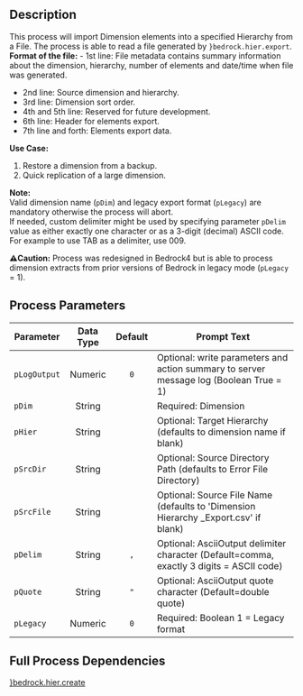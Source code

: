 ## Description
   
 This process will import Dimension elements into a specified Hierarchy from a File. The process  is able to read a file generated by `}bedrock.hier.export`.  
 __Format of the file:__  - 1st line: File metadata contains summary information about the dimension, hierarchy, number of    elements and date/time when file was generated.  
 - 2nd line: Source dimension and hierarchy.  
 - 3rd line: Dimension sort order.  
 - 4th and 5th line: Reserved for future development.  
 - 6th line: Header for elements export.  
 - 7th line and forth: Elements export data.  
     
**Use Case:**     
 1. Restore a dimension from a backup.  
 2. Quick replication of a large dimension.  
     
**Note:**     
 Valid dimension name (`pDim`) and legacy export format (`pLegacy`) are mandatory otherwise the  process will abort.  
 If needed, custom delimiter might be used by specifying parameter `pDelim` value as either exactly one  character or as a 3-digit (decimal) ASCII code. For example to use TAB as a delimiter, use 009.  
     
**:warning:Caution:** Process was redesigned in Bedrock4 but is able to process dimension extracts from prior  versions of Bedrock in legacy mode (`pLegacy` = 1).  
## Process Parameters
  
|Parameter|Data Type|Default|Prompt Text|
  |---|:-:|:-:|---|
  |`pLogOutput`|Numeric|`0`|Optional: write parameters and action summary to server message log (Boolean True = 1)|
  |`pDim`|String||Required: Dimension|
  |`pHier`|String||Optional: Target Hierarchy (defaults to dimension name if blank)|
  |`pSrcDir`|String||Optional: Source Directory Path (defaults to Error File Directory)|
  |`pSrcFile`|String||Optional: Source File Name (defaults to 'Dimension Hierarchy _Export.csv' if blank)|
  |`pDelim`|String|`,`|Optional: AsciiOutput delimiter character (Default=comma, exactly 3 digits = ASCII code)|
  |`pQuote`|String|`"`|Optional: AsciiOutput quote character (Default=double quote)|
  |`pLegacy`|Numeric|`0`|Required: Boolean 1 = Legacy format|
  ## Full Process Dependencies
[}bedrock.hier.create](}bedrock.hier.create)  
